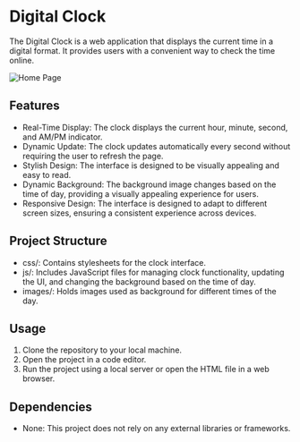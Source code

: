 # Digital Clock

The Digital Clock is a web application that displays the current time in a digital format. It provides users with a convenient way to check the time online.

![Home Page](photo_app_github_project/clockafternoon.png)

## Features

- Real-Time Display: The clock displays the current hour, minute, second, and AM/PM indicator.
- Dynamic Update: The clock updates automatically every second without requiring the user to refresh the page.
- Stylish Design: The interface is designed to be visually appealing and easy to read.
- Dynamic Background: The background image changes based on the time of day, providing a visually appealing experience for users.
- Responsive Design: The interface is designed to adapt to different screen sizes, ensuring a consistent experience across devices.

## Project Structure

- css/: Contains stylesheets for the clock interface.
- js/: Includes JavaScript files for managing clock functionality, updating the UI, and changing the background based on the time of day.
- images/: Holds images used as background for different times of the day.

## Usage

1. Clone the repository to your local machine.
2. Open the project in a code editor.
3. Run the project using a local server or open the HTML file in a web browser.

## Dependencies

- None: This project does not rely on any external libraries or frameworks.
